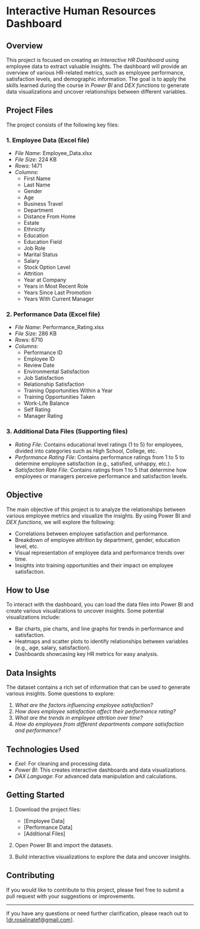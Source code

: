 # Interactive Human Resources Dashboard

## Overview
This project is focused on creating an *Interactive HR Dashboard* using employee data to extract valuable insights. The dashboard will provide an overview of various HR-related metrics, such as employee performance, satisfaction levels, and demographic information. The goal is to apply the skills learned during the course in *Power BI* and *DEX functions* to generate data visualizations and uncover relationships between different variables.

## Project Files
The project consists of the following key files:

### 1. Employee Data (Excel file)
- *File Name*: Employee_Data.xlsx
- *File Size*: 224 KB
- *Rows*: 1471
- *Columns*:
  - First Name
  - Last Name
  - Gender
  - Age
  - Business Travel
  - Department
  - Distance From Home
  - Estate
  - Ethnicity
  - Education
  - Education Field
  - Job Role
  - Marital Status
  - Salary
  - Stock Option Level
  - Attrition
  - Year at Company
  - Years in Most Recent Role
  - Years Since Last Promotion
  - Years With Current Manager

### 2. Performance Data (Excel file)
- *File Name*: Performance_Rating.xlsx
- *File Size*: 286 KB
- *Rows*: 6710
- *Columns*:
  - Performance ID
  - Employee ID
  - Review Date
  - Environmental Satisfaction
  - Job Satisfaction
  - Relationship Satisfaction
  - Training Opportunities Within a Year
  - Training Opportunities Taken
  - Work-Life Balance
  - Self Rating
  - Manager Rating

### 3. Additional Data Files (Supporting files)
- *Rating File*: Contains educational level ratings (1 to 5) for employees, divided into categories such as High School, College, etc.
- *Performance Rating File*: Contains performance ratings from 1 to 5 to determine employee satisfaction (e.g., satisfied, unhappy, etc.).
- *Satisfaction Rate File*: Contains ratings from 1 to 5 that determine how employees or managers perceive performance and satisfaction levels.

## Objective
The main objective of this project is to analyze the relationships between various employee metrics and visualize the insights. By using Power BI and *DEX functions*, we will explore the following:

- Correlations between employee satisfaction and performance.
- Breakdown of employee attrition by department, gender, education level, etc.
- Visual representation of employee data and performance trends over time.
- Insights into training opportunities and their impact on employee satisfaction.

## How to Use
To interact with the dashboard, you can load the data files into Power BI and create various visualizations to uncover insights. Some potential visualizations include:

- Bar charts, pie charts, and line graphs for trends in performance and satisfaction.
- Heatmaps and scatter plots to identify relationships between variables (e.g., age, salary, satisfaction).
- Dashboards showcasing key HR metrics for easy analysis.

## Data Insights
The dataset contains a rich set of information that can be used to generate various insights. Some questions to explore:

1. *What are the factors influencing employee satisfaction?*
2. *How does employee satisfaction affect their performance rating?*
3. *What are the trends in employee attrition over time?*
4. *How do employees from different departments compare satisfaction and performance?*

## Technologies Used
- *Exel*: For cleaning and processing data.
- *Power BI*: This creates interactive dashboards and data visualizations.
- *DAX Language*: For advanced data manipulation and calculations.

## Getting Started
1. Download the project files:
   - [Employee Data]
   - [Performance Data]
   - [Additional Files]
   
2. Open Power BI and import the datasets.
3. Build interactive visualizations to explore the data and uncover insights.


## Contributing
If you would like to contribute to this project, please feel free to submit a pull request with your suggestions or improvements.

---

If you have any questions or need further clarification, please reach out to [dr.rosalinatef@gmail.com].
